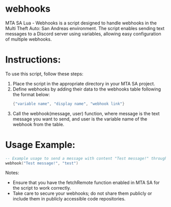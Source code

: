 # webhooks
MTA SA Lua - Webhooks is a script designed to handle webhooks in the Multi Theft Auto: San Andreas environment. The script enables sending text messages to a Discord server using variables, allowing easy configuration of multiple webhooks.

# Instructions:
To use this script, follow these steps:

1. Place the script in the appropriate directory in your MTA SA project.
2. Define webhooks by adding their data to the webhooks table following the format below:
   ```lua
   {"variable name", "display name", "webhook link"}
   ```
3. Call the webhook(message, user) function, where message is the text message you want to send, and user is the variable name of the webhook from the table.

# Usage Example:
```lua
-- Example usage to send a message with content "Test message!" through the webhook with the variable "test"
webhook("Test message!", "test")
```

Notes:

* Ensure that you have the fetchRemote function enabled in MTA SA for the script to work correctly.
* Take care to secure your webhooks; do not share them publicly or include them in publicly accessible code repositories.

